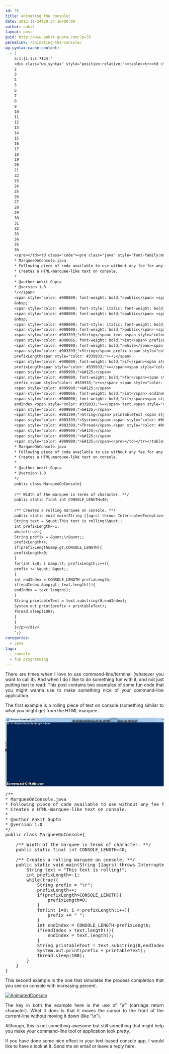 ```yaml
---
id: 76
title: Animating the console!
date: 2012-11-24T20:34:16+00:00
author: ankit
layout: post
guid: http://www.ankit-gupta.com/?p=76
permalink: /animating-the-console/
wp-syntax-cache-content:
  - |
    a:1:{i:1;s:7124:"
    <div class="wp_syntax" style="position:relative;"><table><tr><td class="line_numbers"><pre>1
    2
    3
    4
    5
    6
    7
    8
    9
    10
    11
    12
    13
    14
    15
    16
    17
    18
    19
    20
    21
    22
    23
    24
    25
    26
    27
    28
    29
    30
    31
    32
    33
    34
    35
    36
    </pre></td><td class="code"><pre class="java" style="font-family:monospace;"><span style="color: #008000; font-style: italic; font-weight: bold;">/**
    * MarqueeOnConsole.java
    * Following piece of code available to use without any fee for any closed/open-source project.
    * Creates a HTML-marquee-like text on console.
    *
    * @author Ankit Gupta
    * @version 1.0
    */</span>
    <span style="color: #000000; font-weight: bold;">public</span> <span style="color: #000000; font-weight: bold;">class</span> MarqueeOnConsole<span style="color: #009900;">&#123;</span>
    &nbsp;
    <span style="color: #008000; font-style: italic; font-weight: bold;">/** Width of the marquee in terms of character. **/</span>
    <span style="color: #000000; font-weight: bold;">public</span> <span style="color: #000000; font-weight: bold;">static</span> <span style="color: #000000; font-weight: bold;">final</span> <span style="color: #000066; font-weight: bold;">int</span> CONSOLE_LENGTH<span style="color: #339933;">=</span><span style="color: #cc66cc;">40</span><span style="color: #339933;">;</span>
    &nbsp;
    <span style="color: #008000; font-style: italic; font-weight: bold;">/** Creates a rolling marquee on console. **/</span>
    <span style="color: #000000; font-weight: bold;">public</span> <span style="color: #000000; font-weight: bold;">static</span> <span style="color: #000066; font-weight: bold;">void</span> main<span style="color: #009900;">&#40;</span><span style="color: #003399;">String</span> <span style="color: #009900;">&#91;</span><span style="color: #009900;">&#93;</span>agrs<span style="color: #009900;">&#41;</span> <span style="color: #000000; font-weight: bold;">throws</span> <span style="color: #003399;">InterruptedException</span><span style="color: #009900;">&#123;</span>
    <span style="color: #003399;">String</span> text <span style="color: #339933;">=</span> <span style="color: #0000ff;">&quot;This text is rolling!&quot;</span><span style="color: #339933;">;</span>
    <span style="color: #000066; font-weight: bold;">int</span> prefixLength<span style="color: #339933;">=-</span><span style="color: #cc66cc;">1</span><span style="color: #339933;">;</span>
    <span style="color: #000000; font-weight: bold;">while</span><span style="color: #009900;">&#40;</span><span style="color: #000066; font-weight: bold;">true</span><span style="color: #009900;">&#41;</span><span style="color: #009900;">&#123;</span>
    <span style="color: #003399;">String</span> prefix <span style="color: #339933;">=</span> <span style="color: #0000ff;">&quot;<span style="color: #000099; font-weight: bold;">\r</span>&quot;</span><span style="color: #339933;">;</span>
    prefixLength<span style="color: #339933;">++;</span>
    <span style="color: #000000; font-weight: bold;">if</span><span style="color: #009900;">&#40;</span>prefixLength<span style="color: #339933;">&amp;</span>gt<span style="color: #339933;">;</span>CONSOLE_LENGTH<span style="color: #009900;">&#41;</span><span style="color: #009900;">&#123;</span>
    prefixLength<span style="color: #339933;">=</span><span style="color: #cc66cc;">0</span><span style="color: #339933;">;</span>
    <span style="color: #009900;">&#125;</span>
    <span style="color: #000000; font-weight: bold;">for</span><span style="color: #009900;">&#40;</span><span style="color: #000066; font-weight: bold;">int</span> i<span style="color: #339933;">=</span><span style="color: #cc66cc;">0</span><span style="color: #339933;">;</span> i <span style="color: #339933;">&amp;</span>lt<span style="color: #339933;">;</span> prefixLength<span style="color: #339933;">;</span>i<span style="color: #339933;">++</span><span style="color: #009900;">&#41;</span><span style="color: #009900;">&#123;</span>
    prefix <span style="color: #339933;">+=</span> <span style="color: #0000ff;">&quot; &quot;</span><span style="color: #339933;">;</span>
    <span style="color: #009900;">&#125;</span>
    <span style="color: #000066; font-weight: bold;">int</span> endIndex <span style="color: #339933;">=</span> CONSOLE_LENGTH<span style="color: #339933;">-</span>prefixLength<span style="color: #339933;">;</span>
    <span style="color: #000000; font-weight: bold;">if</span><span style="color: #009900;">&#40;</span>endIndex <span style="color: #339933;">&amp;</span>gt<span style="color: #339933;">;</span> text.<span style="color: #006633;">length</span><span style="color: #009900;">&#40;</span><span style="color: #009900;">&#41;</span><span style="color: #009900;">&#41;</span><span style="color: #009900;">&#123;</span>
    endIndex <span style="color: #339933;">=</span> text.<span style="color: #006633;">length</span><span style="color: #009900;">&#40;</span><span style="color: #009900;">&#41;</span><span style="color: #339933;">;</span>
    <span style="color: #009900;">&#125;</span>
    <span style="color: #003399;">String</span> printableText <span style="color: #339933;">=</span> text.<span style="color: #006633;">substring</span><span style="color: #009900;">&#40;</span><span style="color: #cc66cc;">0</span>,endIndex<span style="color: #009900;">&#41;</span><span style="color: #339933;">;</span>
    <span style="color: #003399;">System</span>.<span style="color: #006633;">out</span>.<span style="color: #006633;">print</span><span style="color: #009900;">&#40;</span>prefix <span style="color: #339933;">+</span> printableText<span style="color: #009900;">&#41;</span><span style="color: #339933;">;</span>
    <span style="color: #003399;">Thread</span>.<span style="color: #006633;">sleep</span><span style="color: #009900;">&#40;</span><span style="color: #cc66cc;">100</span><span style="color: #009900;">&#41;</span><span style="color: #339933;">;</span>
    <span style="color: #009900;">&#125;</span>
    <span style="color: #009900;">&#125;</span>
    <span style="color: #009900;">&#125;</span></pre></td></tr></table><p class="theCode" style="display:none;">/**
    * MarqueeOnConsole.java
    * Following piece of code available to use without any fee for any closed/open-source project.
    * Creates a HTML-marquee-like text on console.
    *
    * @author Ankit Gupta
    * @version 1.0
    */
    public class MarqueeOnConsole{
    
    /** Width of the marquee in terms of character. **/
    public static final int CONSOLE_LENGTH=40;
    
    /** Creates a rolling marquee on console. **/
    public static void main(String []agrs) throws InterruptedException{
    String text = &quot;This text is rolling!&quot;;
    int prefixLength=-1;
    while(true){
    String prefix = &quot;\r&quot;;
    prefixLength++;
    if(prefixLength&amp;gt;CONSOLE_LENGTH){
    prefixLength=0;
    }
    for(int i=0; i &amp;lt; prefixLength;i++){
    prefix += &quot; &quot;;
    }
    int endIndex = CONSOLE_LENGTH-prefixLength;
    if(endIndex &amp;gt; text.length()){
    endIndex = text.length();
    }
    String printableText = text.substring(0,endIndex);
    System.out.print(prefix + printableText);
    Thread.sleep(100);
    }
    }
    }</p></div>
    ";}
categories:
  - Java
tags:
  - console
  - fun programming
---
```

<p style="text-align: justify;">
  There are times when I love to use command-line/terminal (whatever you want to call it). And when I do I like to do something fun with it, and not just putting text to read. This post contains two examples of some fun code that you might wanna use to make something nice of your command-line application.
</p>

<p style="text-align: justify;">
  The first example is a rolling piece of text on console (something similar to what you might get from the HTML marquee.
</p>

[<img class="alignnone  wp-image-28" title="MarqueeOnConsole" alt="" src="/uploads/2012/11/MarqueeOnConsole1.gif" />](/uploads/2012/11/MarqueeOnConsole1.gif)

<pre lang="java" line="1">/**
* MarqueeOnConsole.java
* Following piece of code available to use without any fee for any closed/open-source project.
* Creates a HTML-marquee-like text on console.
*
* @author Ankit Gupta
* @version 1.0
*/
public class MarqueeOnConsole{

	/** Width of the marquee in terms of character. **/
	public static final int CONSOLE_LENGTH=40;

	/** Creates a rolling marquee on console. **/
	public static void main(String []agrs) throws InterruptedException{
		String text = "This text is rolling!";
		int prefixLength=-1;
		while(true){
			String prefix = "\r";
			prefixLength++;
			if(prefixLength&gt;CONSOLE_LENGTH){
				prefixLength=0;
			}
			for(int i=0; i &lt; prefixLength;i++){
				prefix += " ";
			}
			int endIndex = CONSOLE_LENGTH-prefixLength;
			if(endIndex &gt; text.length()){
				endIndex = text.length();
			}
			String printableText = text.substring(0,endIndex);
			System.out.print(prefix + printableText);
			Thread.sleep(100);
		}
	}
}</pre>

<p style="text-align: justify;">
  This second example is the one that simulates the process completion that you see on console with increasing percent.
</p>

<p style="text-align: justify;">
  <p style="text-align: justify;">
    <a href="/uploads/2012/11/AnimatedConsole.gif"><img class="alignnone size-full wp-image-49" alt="AnimatedConsole" src="/uploads/2012/11/AnimatedConsole.gif"   height="330" srcset="/uploads/2012/11/AnimatedConsole.gif 860w, /uploads/2012/11/AnimatedConsole-300x115.gif 300w, /uploads/2012/11/AnimatedConsole-500x191.gif 500w" sizes="(max-width: 860px) 100vw, 860px" /></a>
  </p>
  
  <p style="text-align: justify;">
    The key in both the example here is the use of &#8220;\r&#8221; (carriage return character). What it does is that it moves the cursor to the front of the current-line without moving it down (like &#8220;\n&#8221;).
  </p>
  
  <p style="text-align: justify;">
    Although, this is not something awesome but still something that might help you make your command-line tool or application look pretty.
  </p>
  
  <p style="text-align: justify;">
    If you have done some nice effect in your text-based console app, I would like to have a look at it. Send me an email or leave a reply here.
  </p>